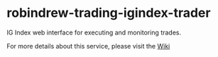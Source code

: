 # robindrew-trading-igindex-trader
IG Index web interface for executing and monitoring trades.

For more details about this service, please visit the [Wiki](https://github.com/robindrew/robindrew-trading-igindex-trader/wiki)
